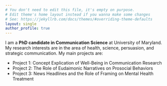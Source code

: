 ```yaml
---
# You don't need to edit this file, it's empty on purpose.
# Edit theme's home layout instead if you wanna make some changes
# See: https://jekyllrb.com/docs/themes/#overriding-theme-defaults
layout: single
author_profile: true
---
```


I am a **PhD candidate in Communication Science** at University of Maryland. My research interests are in the area of health, science, persuasion, and strategic communication. My main projects are:
- Project 1: Concept Explication of Well-Being in Communication Research
- Project 2: The Role of Eudaimonic Narratives on Prosocial Behaviors
- Project 3: News Headlines and the Role of Framing on Mental Health Treatment
